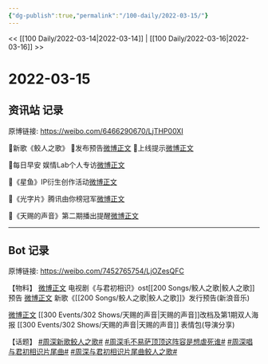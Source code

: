 ```yaml
---
{"dg-publish":true,"permalink":"/100-daily/2022-03-15/"}
---
```



<< [[100 Daily/2022-03-14\|2022-03-14]] | [[100 Daily/2022-03-16\|2022-03-16]] >>

# 2022-03-15

## 资讯站 记录

原博链接: https://weibo.com/6466290670/LjTHP00XI

🌟新歌《鲛人之歌》
🌱发布预告[微博正文](https://m.weibo.cn/6466290670/4747215698659408)
🌱上线提示[微博正文](https://m.weibo.cn/6466290670/4747414995206661)

🌟每日早安
娱情Lab个人专访[微博正文](https://m.weibo.cn/6466290670/4747202562097549)

🌟《星鱼》IP衍生创作活动[微博正文](https://m.weibo.cn/6466290670/4747355145899162)

🌟《光字片》腾讯由你榜冠军[微博正文](https://m.weibo.cn/6466290670/4747232772885388)

🌟《天赐的声音》第二期播出提醒[微博正文](https://m.weibo.cn/6466290670/4747277614976428)

---
## Bot 记录

原博链接: https://weibo.com/7452765754/LjOZesQFC

【物料】
[微博正文](https://m.weibo.cn/7548643740/4747215232830218) 电视剧《与君初相识》ost[[200 Songs/鲛人之歌\|鲛人之歌]]预告
[微博正文](https://m.weibo.cn/1266269835/4747408909535884) 新歌《[[200 Songs/鲛人之歌\|鲛人之歌]]》发行预告(新浪音乐)

[微博正文](https://m.weibo.cn/1315706994/4747268290250952) [[300 Events/302 Shows/天赐的声音\|天赐的声音]]改档及第1期双人海报
[](https://m.weibo.cn/1846843604/4747275828728612) [[300 Events/302 Shows/天赐的声音\|天赐的声音]] 表情包(导演分享)

【话题】
[#周深新歌鲛人之歌#](https://s.weibo.com/weibo?q=%23%E5%91%A8%E6%B7%B1%E6%96%B0%E6%AD%8C%E9%B2%9B%E4%BA%BA%E4%B9%8B%E6%AD%8C%23)
[#周深毛不易萨顶顶这阵容是想虐死谁#](https://s.weibo.com/weibo?q=%23%E5%91%A8%E6%B7%B1%E6%AF%9B%E4%B8%8D%E6%98%93%E8%90%A8%E9%A1%B6%E9%A1%B6%E8%BF%99%E9%98%B5%E5%AE%B9%E6%98%AF%E6%83%B3%E8%99%90%E6%AD%BB%E8%B0%81%23)
[#周深唱与君初相识片尾曲#](https://s.weibo.com/weibo?q=%23%E5%91%A8%E6%B7%B1%E5%94%B1%E4%B8%8E%E5%90%9B%E5%88%9D%E7%9B%B8%E8%AF%86%E7%89%87%E5%B0%BE%E6%9B%B2%23)
[#周深与君初相识片尾曲鲛人之歌#](https://s.weibo.com/weibo?q=%23%E5%91%A8%E6%B7%B1%E4%B8%8E%E5%90%9B%E5%88%9D%E7%9B%B8%E8%AF%86%E7%89%87%E5%B0%BE%E6%9B%B2%E9%B2%9B%E4%BA%BA%E4%B9%8B%E6%AD%8C%23)
